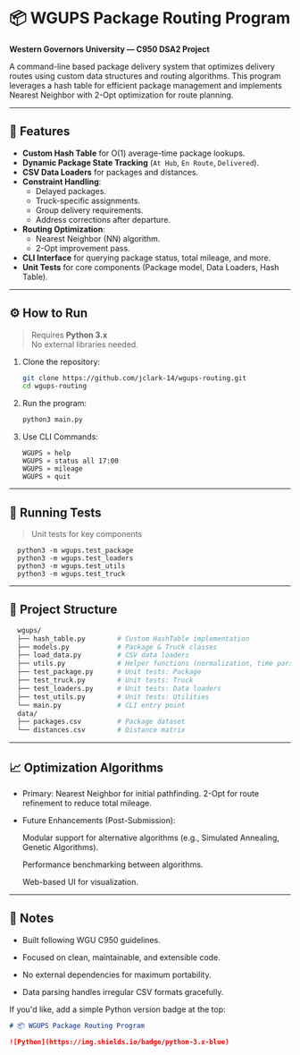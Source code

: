 # 📦 WGUPS Package Routing Program

**Western Governors University — C950 DSA2 Project**

A command-line based package delivery system that optimizes delivery routes using custom data structures and routing algorithms. This program leverages a hash table for efficient package management and implements Nearest Neighbor with 2-Opt optimization for route planning.

---

## 🚀 Features

- **Custom Hash Table** for O(1) average-time package lookups.
- **Dynamic Package State Tracking** (`At Hub`, `En Route`, `Delivered`).
- **CSV Data Loaders** for packages and distances.
- **Constraint Handling**:
  - Delayed packages.
  - Truck-specific assignments.
  - Group delivery requirements.
  - Address corrections after departure.
- **Routing Optimization**:
  - Nearest Neighbor (NN) algorithm.
  - 2-Opt improvement pass.
- **CLI Interface** for querying package status, total mileage, and more.
- **Unit Tests** for core components (Package model, Data Loaders, Hash Table).

---

## ⚙️ How to Run

> Requires **Python 3.x**  
> No external libraries needed.

1. Clone the repository:
   ```bash
   git clone https://github.com/jclark-14/wgups-routing.git
   cd wgups-routing
   ```
2. Run the program:
   ```bash
   python3 main.py
   ```
3. Use CLI Commands:
   ```
   WGUPS » help
   WGUPS » status all 17:00
   WGUPS » mileage
   WGUPS » quit
   ```

---

## 🧪 Running Tests

> Unit tests for key components

```
  python3 -m wgups.test_package
  python3 -m wgups.test_loaders
  python3 -m wgups.test_utils
  python3 -m wgups.test_truck
```

---

## 📂 Project Structure

```bash
  wgups/
  ├── hash_table.py        # Custom HashTable implementation
  ├── models.py            # Package & Truck classes
  ├── load_data.py         # CSV data loaders
  ├── utils.py             # Helper functions (normalization, time parsing)
  ├── test_package.py      # Unit tests: Package
  ├── test_truck.py        # Unit tests: Truck
  ├── test_loaders.py      # Unit tests: Data loaders
  ├── test_utils.py        # Unit tests: Utilities
  └── main.py              # CLI entry point
  data/
  ├── packages.csv         # Package dataset
  └── distances.csv        # Distance matrix
```

---

## 📈 Optimization Algorithms

- Primary:
  Nearest Neighbor for initial pathfinding.
  2-Opt for route refinement to reduce total mileage.

- Future Enhancements (Post-Submission):

  Modular support for alternative algorithms (e.g., Simulated Annealing, Genetic Algorithms).

  Performance benchmarking between algorithms.

  Web-based UI for visualization.

---

## 📝 Notes

- Built following WGU C950 guidelines.

- Focused on clean, maintainable, and extensible code.

- No external dependencies for maximum portability.

- Data parsing handles irregular CSV formats gracefully.

If you'd like, add a simple Python version badge at the top:

```markdown
# 📦 WGUPS Package Routing Program

![Python](https://img.shields.io/badge/python-3.x-blue)
```
